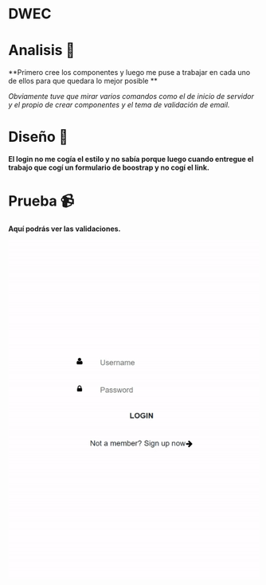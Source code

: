 # DWEC
# Analisis  :pencil:

**Primero cree los componentes y luego me puse a trabajar en cada uno de ellos para que quedara lo mejor posible **


*Obviamente tuve que mirar varios comandos como el de inicio de servidor y el propio de crear componentes y el tema de validación de email.*


# Diseño   :triangular_ruler:

**El login no me cogía el estilo y no sabía porque luego cuando entregue el trabajo que cogí un formulario de boostrap y no cogí el link.**




# Prueba  :video_camera:

**Aquí podrás ver las validaciones.**


![image](gif.gif)
